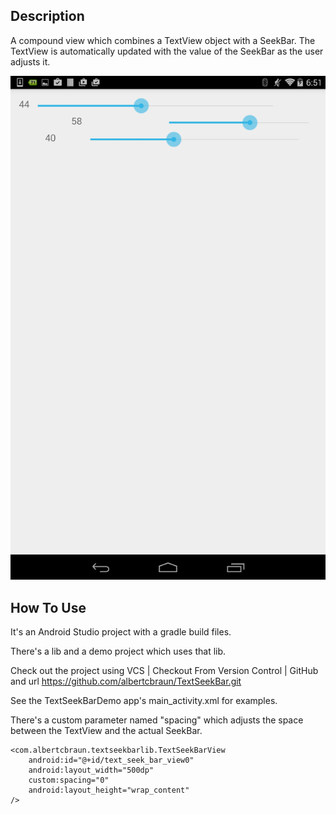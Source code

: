 ## Description

A compound view which combines a TextView object with a SeekBar. The TextView is automatically
updated with the value of the SeekBar as the user adjusts it.

![Screenshot](https://github.com/albertcbraun/TextSeekBar/blob/master/screenshot.png "Screen shot")

## How To Use

It's an Android Studio project with a gradle build files.

There's a lib and a demo project which uses that lib.

Check out the project using VCS | Checkout From Version Control | GitHub
and url https://github.com/albertcbraun/TextSeekBar.git

See the TextSeekBarDemo app's main_activity.xml for examples.

There's a custom parameter named "spacing" which adjusts the space between the
 TextView and the actual SeekBar.

    <com.albertcbraun.textseekbarlib.TextSeekBarView
        android:id="@+id/text_seek_bar_view0"
        android:layout_width="500dp"
        custom:spacing="0"
        android:layout_height="wrap_content"
    />
